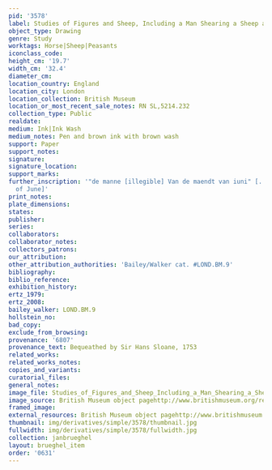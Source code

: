 ```yaml
---
pid: '3578'
label: Studies of Figures and Sheep, Including a Man Shearing a Sheep at Left
object_type: Drawing
genre: Study
worktags: Horse|Sheep|Peasants
iconclass_code:
height_cm: '19.7'
width_cm: '32.4'
diameter_cm:
location_country: England
location_city: London
location_collection: British Museum
location_or_most_recent_sale_notes: RN SL,5214.232
collection_type: Public
realdate:
medium: Ink|Ink Wash
medium_notes: Pen and brown ink with brown wash
support: Paper
support_notes:
signature:
signature_location:
support_marks:
further_inscription: '"de manne [illegible] Van de maendt van iuni" [... of the month
  of June]'
print_notes:
plate_dimensions:
states:
publisher:
series:
collaborators:
collaborator_notes:
collectors_patrons:
our_attribution:
other_attribution_authorities: 'Bailey/Walker cat. #LOND.BM.9'
bibliography:
biblio_reference:
exhibition_history:
ertz_1979:
ertz_2008:
bailey_walker: LOND.BM.9
hollstein_no:
bad_copy:
exclude_from_browsing:
provenance: '6807'
provenance_text: Bequeathed by Sir Hans Sloane, 1753
related_works:
related_works_notes:
copies_and_variants:
curatorial_files:
general_notes:
image_file: Studies_of_Figures_and_Sheep_Including_a_Man_Shearing_a_Sheep_at_Left_SL5214.232_British_Museum.jpg
image_source: British Museum object pagehttp://www.britishmuseum.org/research/collection_online/collection_object_details.aspx
framed_image:
external_resources: British Museum object pagehttp://www.britishmuseum.org/research/collection_online/collection_object_details.aspx
thumbnail: img/derivatives/simple/3578/thumbnail.jpg
fullwidth: img/derivatives/simple/3578/fullwidth.jpg
collection: janbrueghel
layout: brueghel_item
order: '0631'
---
```

